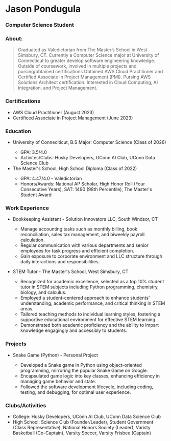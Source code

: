 # Jason Pondugula 
### Computer Science Student
### About: 
> Graduated as Valedictorian from The Master’s School in West Simsbury, CT. Currently a Computer Science major at University of Connecticut to greater develop software engineering knowledge. Outside of coursework, involved in multiple projects and pursing/obtained certifications Obtained AWS Cloud Practitioner and Certified Associate in Project Management (PMI). Pursing AWS Solutions Architect certification. Interested in Cloud Computing, AI integration, and Project Management.

### Certifications 
- AWS Cloud Practitioner (August 2023)
- Certificed Associate in Project Management (June 2023) 


### Education 
- University of Conneciticut, B.S Major: Computer Science (Class of 2026)
  >
   - GPA: 3.5/4.0 
   - Activites/Clubs: Husky Developers, UConn AI Club, UConn Data Science Club
- The Master's School, High School Diploma (Class of 2022)
  >
  - GPA: 4.47/4.0 - Valedictorian
  - Honors/Awards: National AP Scholar, High Honor Roll (Four Consecutive Years), SAT: 1490 (98th Percentile), The Master's Student Award
  

### Work Experience 
- Bookkeeping Assistant - Solution Innovators LLC, South Windsor, CT
  >
  - Manage accounting tasks such as monthly billing, book reconciliation, sales tax management, and biweekly payroll calculation.
  - Regular communication with various departments and senior employees for task progress and efficient completion.
  - Gain exposure to corporate environment and LLC structure through daily interactions and responsibilities.

- STEM Tutor - The Master's School, West Simsbury, CT
  >
  - Recognized for academic excellence, selected as a top 10% student tutor in STEM subjects including Python programming, chemistry, biology, and calculus.
  - Employed a student-centered approach to enhance students' understanding, academic performance, and critical thinking in STEM areas.
  - Tailored teaching methods to individual learning styles, fostering a supportive educational environment for effective STEM learning.
  - Demonstrated both academic proficiency and the ability to impart knowledge engagingly and accessibly to students.


### Projects 
- Snake Game (Python) - Personal Project
  >
  - Developed a Snake game in Python using object-oriented programming, mirroring the popular Snake Game on Google.
  - Encapsulated game logic into key classes, enhancing efficiency in managing game behavior and state.
  - Followed the software development lifecycle, including coding, testing, and debugging, for optimal user experience.

### Clubs/Activities
- College: Husky Developers, UConn AI Club, UConn Data Science Club
- High School: Science Club (Founder/Leader), Student Government (Class Representative), National Honors Society (Leader), Varisty Basketball (Co-Captain), Varsity Soccer, Varsity Frisbee (Captain)


